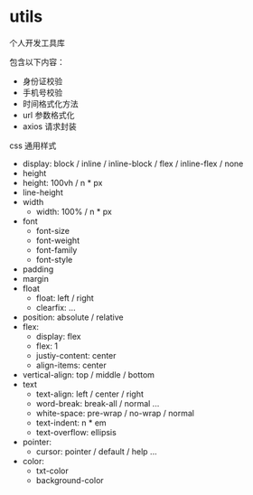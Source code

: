 # utils

个人开发工具库

包含以下内容：

- 身份证校验
- 手机号校验
- 时间格式化方法
- url 参数格式化
- axios 请求封装


css 通用样式

- display: block / inline / inline-block / flex / inline-flex / none
- height
 - height: 100vh / n * px
- line-height
- width
  - width: 100% / n * px 
- font
  - font-size
  - font-weight
  - font-family
  - font-style
- padding
- margin
- float
  - float: left / right
  - clearfix: ...
- position: absolute / relative
- flex:
  - display: flex
  - flex: 1
  - justiy-content: center
  - align-items: center 
- vertical-align: top / middle / bottom
- text
  - text-align: left / center / right
  - word-break: break-all / normal ...
  - white-space: pre-wrap / no-wrap / normal
  - text-indent: n * em
  - text-overflow: ellipsis
- pointer:
  - cursor: pointer / default / help ...
- color:
  - txt-color
  - background-color 
